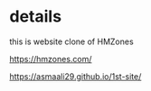 # details
this is website clone of HMZones

https://hmzones.com/

https://asmaali29.github.io/1st-site/
